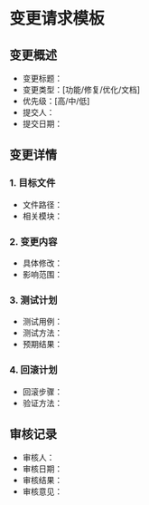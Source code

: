 # 变更请求模板

## 变更概述
- 变更标题：
- 变更类型：[功能/修复/优化/文档]
- 优先级：[高/中/低]
- 提交人：
- 提交日期：

## 变更详情
### 1. 目标文件
- 文件路径：
- 相关模块：

### 2. 变更内容
- 具体修改：
- 影响范围：

### 3. 测试计划
- 测试用例：
- 测试方法：
- 预期结果：

### 4. 回滚计划
- 回滚步骤：
- 验证方法：

## 审核记录
- 审核人：
- 审核日期：
- 审核结果：
- 审核意见：
